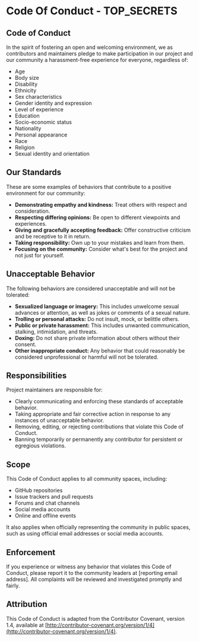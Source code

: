 
#  Code Of Conduct - TOP_SECRETS

## Code of Conduct

In the spirit of fostering an open and welcoming environment, we as contributors and maintainers pledge to make participation in our project and our community a harassment-free experience for everyone, regardless of:

* Age
* Body size
* Disability
* Ethnicity
* Sex characteristics
* Gender identity and expression
* Level of experience
* Education
* Socio-economic status
* Nationality
* Personal appearance
* Race
* Religion
* Sexual identity and orientation

## Our Standards

These are some examples of behaviors that contribute to a positive environment for our community:

* **Demonstrating empathy and kindness:** Treat others with respect and consideration.
* **Respecting differing opinions:** Be open to different viewpoints and experiences.
* **Giving and gracefully accepting feedback:** Offer constructive criticism and be receptive to it in return.
* **Taking responsibility:** Own up to your mistakes and learn from them.
* **Focusing on the community:** Consider what's best for the project and not just for yourself.

## Unacceptable Behavior

The following behaviors are considered unacceptable and will not be tolerated:

* **Sexualized language or imagery:** This includes unwelcome sexual advances or attention, as well as jokes or comments of a sexual nature.
* **Trolling or personal attacks:** Do not insult, mock, or belittle others.
* **Public or private harassment:** This includes unwanted communication, stalking, intimidation, and threats.
* **Doxing:** Do not share private information about others without their consent.
* **Other inappropriate conduct:** Any behavior that could reasonably be considered unprofessional or harmful will not be tolerated.

## Responsibilities

Project maintainers are responsible for:

* Clearly communicating and enforcing these standards of acceptable behavior.
* Taking appropriate and fair corrective action in response to any instances of unacceptable behavior.
* Removing, editing, or rejecting contributions that violate this Code of Conduct.
* Banning temporarily or permanently any contributor for persistent or egregious violations.

## Scope

This Code of Conduct applies to all community spaces, including:

* GitHub repositories
* Issue trackers and pull requests
* Forums and chat channels
* Social media accounts
* Online and offline events

It also applies when officially representing the community in public spaces, such as using official email addresses or social media accounts.

## Enforcement

If you experience or witness any behavior that violates this Code of Conduct, please report it to the community leaders at [reporting email address]. All complaints will be reviewed and investigated promptly and fairly.

## Attribution

This Code of Conduct is adapted from the Contributor Covenant, version 1.4, available at [http://contributor-covenant.org/version/1/4](http://contributor-covenant.org/version/1/4).


